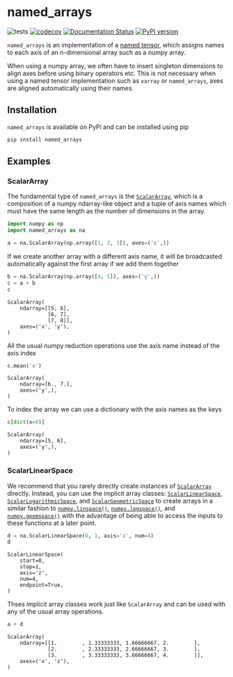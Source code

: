# named_arrays

![tests](https://github.com/Kankelborg-Group/named_arrays/actions/workflows/tests.yml/badge.svg)
[![codecov](https://codecov.io/gh/Kankelborg-Group/named_arrays/branch/main/graph/badge.svg?token=x8K7SLx4UB)](https://codecov.io/gh/Kankelborg-Group/named_arrays)
[![Documentation Status](https://readthedocs.org/projects/named-arrays/badge/?version=latest)](https://named-arrays.readthedocs.io/en/latest/?badge=latest)
[![PyPI version](https://badge.fury.io/py/named-arrays.svg)](https://badge.fury.io/py/named-arrays)

`named_arrays` is an implementation of a [named tensor](https://nlp.seas.harvard.edu/NamedTensor), which assigns names to each axis of an n-dimensional array such as a numpy array.

When using a numpy array, we often have to insert singleton dimensions to align axes before using binary operators etc.
This is not necessary when using a named tensor implementation such as `xarray` or `named_arrays`, axes are aligned automatically using their names.

## Installation
`named_arrays` is available on PyPi and can be installed using pip
```bash
pip install named_arrays
```

## Examples

### ScalarArray
The fundamental type of `named_arrays` is the [`ScalarArray`](https://named-arrays.readthedocs.io/en/latest/_autosummary/named_arrays.ScalarArray.html), which is a composition of a numpy ndarray-like object and a tuple of axis names which must have the same length as the number of dimensions in the array.


```python
import numpy as np
import named_arrays as na

a = na.ScalarArray(np.array([1, 2, 3]), axes=('x',))
```

If we create another array with a different axis name, it will be broadcasted automatically against the first array if we add them together


```python
b = na.ScalarArray(np.array([4, 5]), axes=('y',))
c = a + b
c
```




    ScalarArray(
        ndarray=[[5, 6],
                 [6, 7],
                 [7, 8]],
        axes=('x', 'y'),
    )



All the usual numpy reduction operations use the axis name instead of the axis index


```python
c.mean('x')
```




    ScalarArray(
        ndarray=[6., 7.],
        axes=('y',),
    )



To index the array we can use a dictionary with the axis names as the keys


```python
c[dict(x=0)]
```




    ScalarArray(
        ndarray=[5, 6],
        axes=('y',),
    )



### ScalarLinearSpace
We recommend that you rarely directly create instances of [`ScalarArray`](https://named-arrays.readthedocs.io/en/latest/_autosummary/named_arrays.ScalarArray.html) directly. Instead, you can use the implicit array classes: [`ScalarLinearSpace`](https://named-arrays.readthedocs.io/en/latest/_autosummary/named_arrays.ScalarLinearSpace.html), [`ScalarLogarithmicSpace`](https://named-arrays.readthedocs.io/en/latest/_autosummary/named_arrays.ScalarLogarithmicSpace.html), and [`ScalarGeometricSpace`](https://named-arrays.readthedocs.io/en/latest/_autosummary/named_arrays.ScalarGeometricSpace.html) to create arrays in a similar fashion to [`numpy.linspace()`](https://numpy.org/doc/stable/reference/generated/numpy.linspace.html), [`numpy.logspace()`](https://numpy.org/doc/stable/reference/generated/numpy.logspace.html#numpy.logspace), and [`numpy.geomspace()`](https://numpy.org/doc/stable/reference/generated/numpy.geomspace.html#numpy.geomspace) with the advantage of being able to access the inputs to these functions at a later point.


```python
d = na.ScalarLinearSpace(0, 1, axis='z', num=4)
d
```




    ScalarLinearSpace(
        start=0,
        stop=1,
        axis='z',
        num=4,
        endpoint=True,
    )



Thses implicit array classes work just like `ScalarArray` and can be used with any of the usual array operations.


```python
a + d
```




    ScalarArray(
        ndarray=[[1.        , 1.33333333, 1.66666667, 2.        ],
                 [2.        , 2.33333333, 2.66666667, 3.        ],
                 [3.        , 3.33333333, 3.66666667, 4.        ]],
        axes=('x', 'z'),
    )




```python

```
